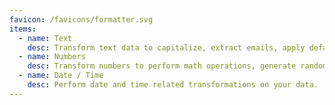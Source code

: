 ```yaml
---
favicon: /favicons/formatter.svg
items:
  - name: Text
    desc: Transform text data to capitalize, extract emails, apply default value, and much more.
  - name: Numbers
    desc: Transform numbers to perform math operations, generate random numbers, format numbers, and much more.
  - name: Date / Time
    desc: Perform date and time related transformations on your data.
---
```


<script setup>
  import CustomListing from '../../components/CustomListing.vue'
</script>

<CustomListing />
